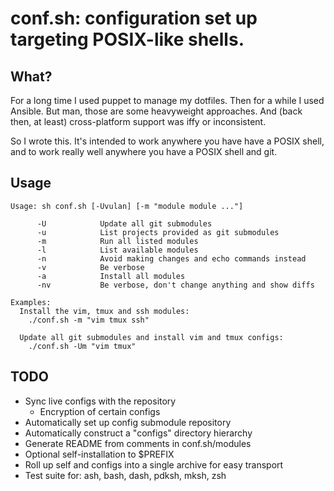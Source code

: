 # conf.sh: configuration set up targeting POSIX-like shells.

## What?

For a long time I used puppet to manage my dotfiles. Then for a while I used
Ansible. But man, those are some heavyweight approaches. And (back then, at
least) cross-platform support was iffy or inconsistent.

So I wrote this. It's intended to work anywhere you have have a POSIX shell,
and to work really well anywhere you have a POSIX shell and git.

## Usage
```
Usage: sh conf.sh [-Uvulan] [-m "module module ..."]

      -U            Update all git submodules
      -u            List projects provided as git submodules
      -m            Run all listed modules
      -l            List available modules
      -n            Avoid making changes and echo commands instead
      -v            Be verbose
      -a            Install all modules
      -nv           Be verbose, don't change anything and show diffs

Examples:
  Install the vim, tmux and ssh modules:
    ./conf.sh -m "vim tmux ssh"

  Update all git submodules and install vim and tmux configs:
    ./conf.sh -Um "vim tmux"
```

## TODO
 - Sync live configs with the repository
    - Encryption of certain configs
 - Automatically set up config submodule repository
 - Automatically construct a "configs" directory hierarchy
 - Generate README from comments in conf.sh/modules
 - Optional self-installation to $PREFIX
 - Roll up self and configs into a single archive for easy transport
 - Test suite for: ash, bash, dash, pdksh, mksh, zsh
